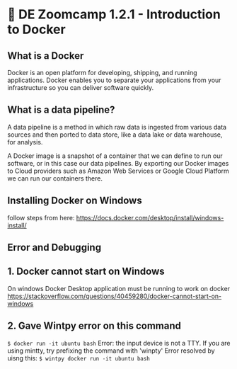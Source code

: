 # :movie_camera: DE Zoomcamp 1.2.1 - Introduction to Docker

## What is a Docker
Docker is an open platform for developing, shipping, and running applications. Docker enables you to separate your applications from your infrastructure so you can deliver software quickly.

## What is a data pipeline?
A data pipeline is a method in which raw data is ingested from various data sources and then ported to data store, like a data lake or data warehouse, for analysis.

A Docker image is a snapshot of a container that we can define to run our software, or in this case our data pipelines.
By exporting our Docker images to Cloud providers such as Amazon Web Services or Google Cloud Platform we can run our containers there.

## Installing Docker on Windows
follow steps from here: https://docs.docker.com/desktop/install/windows-install/

##  Error and Debugging
## 1. Docker cannot start on Windows
On windows Docker Desktop application must be running to work on docker
https://stackoverflow.com/questions/40459280/docker-cannot-start-on-windows

## 2. Gave Wintpy error on this command
```$ docker run -it ubuntu bash```
Error: the input device is not a TTY.  If you are using mintty, try prefixing the command with 'winpty'
Error resolved by uisng this:
```$ wintpy docker run -it ubuntu bash```

